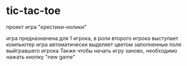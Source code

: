 # tic-tac-toe
проект игра "крестики-нолики"

игра предназначена для 1 игрока, в роли второго игрока выступает компьютер
игра автоматически выделяет цветом заполненные поля выйгравшего игрока
Также чтобы начать игру заново, необходимо нажать кнопку "new game"
